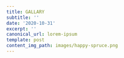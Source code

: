 ```yaml
---
title: GALLARY
subtitle: ''
date: '2020-10-31'
excerpt: ''
canonical_url: lorem-ipsum
template: post
content_img_path: images/happy-spruce.png
---
```

